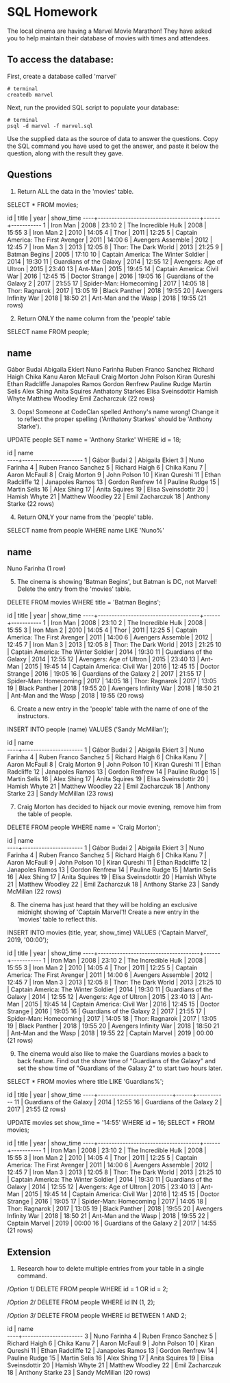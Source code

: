 # SQL Homework

The local cinema are having a Marvel Movie Marathon! They have asked you to help maintain their database of movies with times and attendees.

## To access the database:

First, create a database called 'marvel'

```
# terminal
createdb marvel
```

Next, run the provided SQL script to populate your database:

```
# terminal
psql -d marvel -f marvel.sql
```

Use the supplied data as the source of data to answer the questions. Copy the SQL command you have used to get the answer, and paste it below the question, along with the result they gave.

## Questions

1.  Return ALL the data in the 'movies' table.

SELECT * FROM movies;

id |                title                | year | show_time
----+-------------------------------------+------+-----------
 1 | Iron Man                            | 2008 | 23:10
 2 | The Incredible Hulk                 | 2008 | 15:55
 3 | Iron Man 2                          | 2010 | 14:05
 4 | Thor                                | 2011 | 12:25
 5 | Captain America: The First Avenger  | 2011 | 14:00
 6 | Avengers Assemble                   | 2012 | 12:45
 7 | Iron Man 3                          | 2013 | 12:05
 8 | Thor: The Dark World                | 2013 | 21:25
 9 | Batman Begins                       | 2005 | 17:10
10 | Captain America: The Winter Soldier | 2014 | 19:30
11 | Guardians of the Galaxy             | 2014 | 12:55
12 | Avengers: Age of Ultron             | 2015 | 23:40
13 | Ant-Man                             | 2015 | 19:45
14 | Captain America: Civil War          | 2016 | 12:45
15 | Doctor Strange                      | 2016 | 19:05
16 | Guardians of the Galaxy 2           | 2017 | 21:55
17 | Spider-Man: Homecoming              | 2017 | 14:05
18 | Thor: Ragnarok                      | 2017 | 13:05
19 | Black Panther                       | 2018 | 19:55
20 | Avengers Infinity War               | 2018 | 18:50
21 | Ant-Man and the Wasp                | 2018 | 19:55
(21 rows)


2.  Return ONLY the name column from the 'people' table

SELECT name FROM people;

name         
----------------------
Gábor Budai
Abigaila Ekiert
Nuno Farinha
Ruben Franco Sanchez
Richard Haigh
Chika Kanu
Aaron McFaull
Craig Morton
John Polson
Kiran Qureshi
Ethan Radcliffe
Janapoles Ramos
Gordon Renfrew
Pauline Rudge
Martin Selis
Alex Shing
Anita Squires
Anthatony Starkes
Elisa Sveinsdottir
Hamish Whyte
Matthew Woodley
Emil Zacharczuk
(22 rows)


3.  Oops! Someone at CodeClan spelled Anthony's name wrong! Change it to reflect the proper spelling ('Anthatony Starkes' should be 'Anthony Starke').

UPDATE people SET name = 'Anthony Starke' WHERE id = 18;

id |         name         
----+----------------------
 1 | Gábor Budai
 2 | Abigaila Ekiert
 3 | Nuno Farinha
 4 | Ruben Franco Sanchez
 5 | Richard Haigh
 6 | Chika Kanu
 7 | Aaron McFaull
 8 | Craig Morton
 9 | John Polson
10 | Kiran Qureshi
11 | Ethan Radcliffe
12 | Janapoles Ramos
13 | Gordon Renfrew
14 | Pauline Rudge
15 | Martin Selis
16 | Alex Shing
17 | Anita Squires
19 | Elisa Sveinsdottir
20 | Hamish Whyte
21 | Matthew Woodley
22 | Emil Zacharczuk
18 | Anthony Starke
(22 rows)


4.  Return ONLY your name from the 'people' table.

SELECT name from people WHERE name LIKE 'Nuno%'

name     
--------------
Nuno Farinha
(1 row)


5.  The cinema is showing 'Batman Begins', but Batman is DC, not Marvel! Delete the entry from the 'movies' table.

DELETE FROM movies WHERE title = 'Batman Begins';

id |                title                | year | show_time
----+-------------------------------------+------+-----------
 1 | Iron Man                            | 2008 | 23:10
 2 | The Incredible Hulk                 | 2008 | 15:55
 3 | Iron Man 2                          | 2010 | 14:05
 4 | Thor                                | 2011 | 12:25
 5 | Captain America: The First Avenger  | 2011 | 14:00
 6 | Avengers Assemble                   | 2012 | 12:45
 7 | Iron Man 3                          | 2013 | 12:05
 8 | Thor: The Dark World                | 2013 | 21:25
10 | Captain America: The Winter Soldier | 2014 | 19:30
11 | Guardians of the Galaxy             | 2014 | 12:55
12 | Avengers: Age of Ultron             | 2015 | 23:40
13 | Ant-Man                             | 2015 | 19:45
14 | Captain America: Civil War          | 2016 | 12:45
15 | Doctor Strange                      | 2016 | 19:05
16 | Guardians of the Galaxy 2           | 2017 | 21:55
17 | Spider-Man: Homecoming              | 2017 | 14:05
18 | Thor: Ragnarok                      | 2017 | 13:05
19 | Black Panther                       | 2018 | 19:55
20 | Avengers Infinity War               | 2018 | 18:50
21 | Ant-Man and the Wasp                | 2018 | 19:55
(20 rows)


6.  Create a new entry in the 'people' table with the name of one of the instructors.

INSERT INTO people (name) VALUES ('Sandy McMillan');

id |         name         
----+----------------------
 1 | Gábor Budai
 2 | Abigaila Ekiert
 3 | Nuno Farinha
 4 | Ruben Franco Sanchez
 5 | Richard Haigh
 6 | Chika Kanu
 7 | Aaron McFaull
 8 | Craig Morton
 9 | John Polson
10 | Kiran Qureshi
11 | Ethan Radcliffe
12 | Janapoles Ramos
13 | Gordon Renfrew
14 | Pauline Rudge
15 | Martin Selis
16 | Alex Shing
17 | Anita Squires
19 | Elisa Sveinsdottir
20 | Hamish Whyte
21 | Matthew Woodley
22 | Emil Zacharczuk
18 | Anthony Starke
23 | Sandy McMillan
(23 rows)


7.  Craig Morton has decided to hijack our movie evening, remove him from the table of people.

DELETE FROM people WHERE name = 'Craig Morton';

id |         name         
----+----------------------
  1 | Gábor Budai
  2 | Abigaila Ekiert
  3 | Nuno Farinha
  4 | Ruben Franco Sanchez
  5 | Richard Haigh
  6 | Chika Kanu
  7 | Aaron McFaull
  9 | John Polson
 10 | Kiran Qureshi
 11 | Ethan Radcliffe
 12 | Janapoles Ramos
 13 | Gordon Renfrew
 14 | Pauline Rudge
 15 | Martin Selis
 16 | Alex Shing
 17 | Anita Squires
 19 | Elisa Sveinsdottir
 20 | Hamish Whyte
 21 | Matthew Woodley
 22 | Emil Zacharczuk
 18 | Anthony Starke
 23 | Sandy McMillan
(22 rows)


8.  The cinema has just heard that they will be holding an exclusive midnight showing of 'Captain Marvel'!! Create a new entry in the 'movies' table to reflect this.

INSERT INTO movies (title, year, show_time) VALUES ('Captain Marvel', 2019, '00:00');

id |                title                | year | show_time
----+-------------------------------------+------+-----------
 1 | Iron Man                            | 2008 | 23:10
 2 | The Incredible Hulk                 | 2008 | 15:55
 3 | Iron Man 2                          | 2010 | 14:05
 4 | Thor                                | 2011 | 12:25
 5 | Captain America: The First Avenger  | 2011 | 14:00
 6 | Avengers Assemble                   | 2012 | 12:45
 7 | Iron Man 3                          | 2013 | 12:05
 8 | Thor: The Dark World                | 2013 | 21:25
10 | Captain America: The Winter Soldier | 2014 | 19:30
11 | Guardians of the Galaxy             | 2014 | 12:55
12 | Avengers: Age of Ultron             | 2015 | 23:40
13 | Ant-Man                             | 2015 | 19:45
14 | Captain America: Civil War          | 2016 | 12:45
15 | Doctor Strange                      | 2016 | 19:05
16 | Guardians of the Galaxy 2           | 2017 | 21:55
17 | Spider-Man: Homecoming              | 2017 | 14:05
18 | Thor: Ragnarok                      | 2017 | 13:05
19 | Black Panther                       | 2018 | 19:55
20 | Avengers Infinity War               | 2018 | 18:50
21 | Ant-Man and the Wasp                | 2018 | 19:55
22 | Captain Marvel                      | 2019 | 00:00
(21 rows)


9.  The cinema would also like to make the Guardians movies a back to back feature. Find out the show time of "Guardians of the Galaxy" and set the show time of "Guardians of the Galaxy 2" to start two hours later.

SELECT * FROM movies where title LIKE 'Guardians%';

id |           title           | year | show_time
----+---------------------------+------+-----------
11 | Guardians of the Galaxy   | 2014 | 12:55
16 | Guardians of the Galaxy 2 | 2017 | 21:55
(2 rows)

UPDATE movies set show_time = '14:55' WHERE id = 16;
SELECT * FROM movies;

id |                title                | year | show_time
----+-------------------------------------+------+-----------
 1 | Iron Man                            | 2008 | 23:10
 2 | The Incredible Hulk                 | 2008 | 15:55
 3 | Iron Man 2                          | 2010 | 14:05
 4 | Thor                                | 2011 | 12:25
 5 | Captain America: The First Avenger  | 2011 | 14:00
 6 | Avengers Assemble                   | 2012 | 12:45
 7 | Iron Man 3                          | 2013 | 12:05
 8 | Thor: The Dark World                | 2013 | 21:25
10 | Captain America: The Winter Soldier | 2014 | 19:30
11 | Guardians of the Galaxy             | 2014 | 12:55
12 | Avengers: Age of Ultron             | 2015 | 23:40
13 | Ant-Man                             | 2015 | 19:45
14 | Captain America: Civil War          | 2016 | 12:45
15 | Doctor Strange                      | 2016 | 19:05
17 | Spider-Man: Homecoming              | 2017 | 14:05
18 | Thor: Ragnarok                      | 2017 | 13:05
19 | Black Panther                       | 2018 | 19:55
20 | Avengers Infinity War               | 2018 | 18:50
21 | Ant-Man and the Wasp                | 2018 | 19:55
22 | Captain Marvel                      | 2019 | 00:00
16 | Guardians of the Galaxy 2           | 2017 | 14:55
(21 rows)


## Extension

1.  Research how to delete multiple entries from your table in a single command.

/*Option 1*/
DELETE FROM people WHERE id = 1 OR id = 2;

/*Option 2*/
DELETE FROM people WHERE id IN (1, 2);

/*Option 3*/
DELETE FROM people WHERE id BETWEEN 1 AND 2;

id |         name         
----+----------------------
 3 | Nuno Farinha
 4 | Ruben Franco Sanchez
 5 | Richard Haigh
 6 | Chika Kanu
 7 | Aaron McFaull
 9 | John Polson
10 | Kiran Qureshi
11 | Ethan Radcliffe
12 | Janapoles Ramos
13 | Gordon Renfrew
14 | Pauline Rudge
15 | Martin Selis
16 | Alex Shing
17 | Anita Squires
19 | Elisa Sveinsdottir
20 | Hamish Whyte
21 | Matthew Woodley
22 | Emil Zacharczuk
18 | Anthony Starke
23 | Sandy McMillan
(20 rows)
